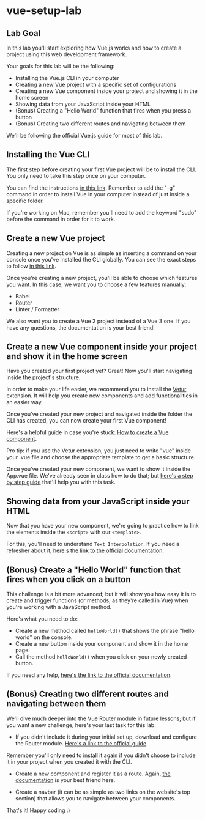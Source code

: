 # vue-setup-lab

## Lab Goal

In this lab you'll start exploring how Vue.js works and how to create a project using this web development framework.

Your goals for this lab will be the following:

- Installing the Vue.js CLI in your computer
- Creating a new Vue project with a specific set of configurations
- Creating a new Vue component inside your project and showing it in the home screen
- Showing data from your JavaScript inside your HTML
- (Bonus) Creating a "Hello World" function that fires when you press a button
- (Bonus) Creating two different routes and navigating between them

We'll be following the official Vue.js guide for most of this lab.

## Installing the Vue CLI

The first step before creating your first Vue project will be to install the CLI. You only need to take this step once on your computer.

You can find the instructions [in this link](https://cli.vuejs.org/guide/installation.html). Remember to add the "-g" command in order to install Vue in your computer instead of just inside a specific folder.

If you're working on Mac, remember you'll need to add the keyword "sudo" before the command in order for it to work.

## Create a new Vue project

Creating a new project on Vue is as simple as inserting a command on your console once you've installed the CLI globally. You can see the exact steps to follow [in this link](https://cli.vuejs.org/guide/installation.html).

Once you're creating a new project, you'll be able to choose which features you want. In this case, we want you to choose a few features manually:

- Babel
- Router
- Linter / Formatter

We also want you to create a Vue 2 project instead of a Vue 3 one. If you have any questions, the documentation is your best friend!

## Create a new Vue component inside your project and show it in the home screen

Have you created your first project yet? Great! Now you'll start navigating inside the project's structure.

In order to make your life easier, we recommend you to install the [Vetur](https://marketplace.visualstudio.com/items?itemName=octref.vetur) extension. It will help you create new components and add functionalities in an easier way.

Once you've created your new project and navigated inside the folder the CLI has created, you can now create your first Vue component!

Here's a helpful guide in case you're stuck: [How to create a Vue component](https://developer.mozilla.org/en-US/docs/Learn/Tools_and_testing/Client-side_JavaScript_frameworks/Vue_first_component).

Pro tip: if you use the Vetur extension, you just need to write "vue" inside your .vue file and choose the appropriate template to get a basic structure.

Once you've created your new component, we want to show it inside the App.vue file. We've already seen in class how to do that; but [here's a step by step guide](https://flaviocopes.com/vue-import-component/) that'll help you with this task.

## Showing data from your JavaScript inside your HTML

Now that you have your new component, we're going to practice how to link the elements inside the `<script>` with our `<template>`.

For this, you'll need to understand `Text Interpolation`. If you need a refresher about it, [here's the link to the official documentation](https://vuejs.org/guide/essentials/template-syntax.html#text-interpolation).

## (Bonus) Create a "Hello World" function that fires when you click on a button

This challenge is a bit more advanced; but it will show you how easy it is to create and trigger functions (or methods, as they're called in Vue) when you're working with a JavaScript method.

Here's what you need to do:

- Create a new method called `helloWorld()` that shows the phrase "hello world" on the console.
- Create a new button inside your component and show it in the home page.
- Call the method `helloWorld()` when you click on your newly created button.

If you need any help, [here's the link to the official documentation](https://vuejs.org/guide/essentials/event-handling.html#inline-handlers).

## (Bonus) Creating two different routes and navigating between them

We'll dive much deeper into the Vue Router module in future lessons; but if you want a new challenge, here's your last task for this lab:

- If you didn't include it during your initial set up, download and configure the Router module. [Here's a link to the official guide](https://github.com/vuejs/router).

Remember you'll only need to install it again if you didn't choose to include it in your project when you created it with the CLI.

- Create a new component and register it as a route. Again, [the documentation](https://router.vuejs.org/) is your best friend here.

- Create a navbar (it can be as simple as two links on the website's top section) that allows you to navigate between your components.

That's it! Happy coding :)
